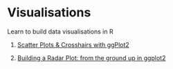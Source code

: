 # Visualisations

Learn to build data visualisations in R

1. [Scatter Plots & Crosshairs with ggPlot2](https://github.com/FCrSTATS/Visualisations/blob/master/1.ScatterPlots%26CrossHairs.md)

2. [Building a Radar Plot: from the ground up in ggplot2](https://github.com/FCrSTATS/Visualisations/blob/master/2.BuildingARadar.md)

